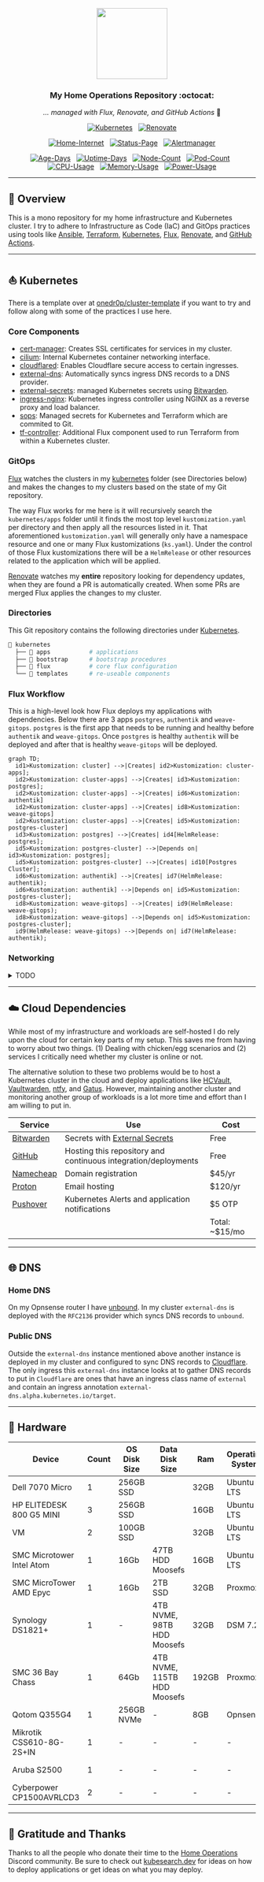 <div align="center">

<img src="https://raw.githubusercontent.com/onedr0p/home-ops/main/docs/src/assets/logo.png" align="center" width="144px" height="144px"/>

### My Home Operations Repository :octocat:

_... managed with Flux, Renovate, and GitHub Actions_ 🤖

</div>

<div align="center">

[![Kubernetes](https://img.shields.io/endpoint?url=https%3A%2F%2Fkromgo.hamcloud.io%2Fquery%3Fformat%3Dendpoint%26metric%3Dkubernetes_version&style=for-the-badge&logo=kubernetes&logoColor=white&color=blue&label=%20)](https://www.talos.dev/)&nbsp;&nbsp;
[![Renovate](https://img.shields.io/github/actions/workflow/status/tparker00/k3s-home/renovate.yaml?branch=main&label=&logo=renovatebot&style=for-the-badge&color=blue)](https://github.com/tparker00/k3s-home/actions/workflows/renovate.yaml)

</div>

<div align="center">

[![Home-Internet](https://img.shields.io/uptimerobot/status/ur2519432-3f1ceb3703d9cfc7eb57577e?color=brightgreeen&label=Home%20Internet&style=for-the-badge&logo=v&logoColor=white)](https://status.hamcloud.io)&nbsp;&nbsp;
[![Status-Page](https://img.shields.io/uptimerobot/status/ur2519432-3f1ceb3703d9cfc7eb57577e?color=brightgreeen&label=Status%20Page&style=for-the-badge&logo=statuspage&logoColor=white)](https://status.hamcloud.io)&nbsp;&nbsp;
[![Alertmanager](https://img.shields.io/uptimerobot/status/ur2519432-3f1ceb3703d9cfc7eb57577e?color=brightgreeen&label=Alertmanager&style=for-the-badge&logo=prometheus&logoColor=white)](https://status.hamcloud.io)

</div>

<div align="center">

[![Age-Days](https://img.shields.io/endpoint?url=https%3A%2F%2Fkromgo.hamcloud.io%2Fquery%3Fformat%3Dendpoint%26metric%3Dcluster_age_days&style=flat-square&label=Age)](https://github.com/kashalls/kromgo/)&nbsp;&nbsp;
[![Uptime-Days](https://img.shields.io/endpoint?url=https%3A%2F%2Fkromgo.hamcloud.io%2Fquery%3Fformat%3Dendpoint%26metric%3Dcluster_uptime_days&style=flat-square&label=Uptime)](https://github.com/kashalls/kromgo/)&nbsp;&nbsp;
[![Node-Count](https://img.shields.io/endpoint?url=https%3A%2F%2Fkromgo.hamcloud.io%2Fquery%3Fformat%3Dendpoint%26metric%3Dcluster_node_count&style=flat-square&label=Nodes)](https://github.com/kashalls/kromgo/)&nbsp;&nbsp;
[![Pod-Count](https://img.shields.io/endpoint?url=https%3A%2F%2Fkromgo.hamcloud.io%2Fquery%3Fformat%3Dendpoint%26metric%3Dcluster_pod_count&style=flat-square&label=Pods)](https://github.com/kashalls/kromgo/)&nbsp;&nbsp;
[![CPU-Usage](https://img.shields.io/endpoint?url=https%3A%2F%2Fkromgo.hamcloud.io%2Fquery%3Fformat%3Dendpoint%26metric%3Dcluster_cpu_usage&style=flat-square&label=CPU)](https://github.com/kashalls/kromgo/)&nbsp;&nbsp;
[![Memory-Usage](https://img.shields.io/endpoint?url=https%3A%2F%2Fkromgo.hamcloud.io%2Fquery%3Fformat%3Dendpoint%26metric%3Dcluster_memory_usage&style=flat-square&label=Memory)](https://github.com/kashalls/kromgo/)&nbsp;&nbsp;
[![Power-Usage](https://img.shields.io/endpoint?url=https%3A%2F%2Fkromgo.hamcloud.io%2Fquery%3Fformat%3Dendpoint%26metric%3Dcluster_power_usage&style=flat-square&label=Power)](https://github.com/kashalls/kromgo/)

</div>

---

## 📖 Overview

This is a mono repository for my home infrastructure and Kubernetes cluster. I try to adhere to Infrastructure as Code (IaC) and GitOps practices using tools like [Ansible](https://www.ansible.com/), [Terraform](https://www.terraform.io/), [Kubernetes](https://kubernetes.io/), [Flux](https://github.com/fluxcd/flux2), [Renovate](https://github.com/renovatebot/renovate), and [GitHub Actions](https://github.com/features/actions).

---

## ⛵ Kubernetes

There is a template over at [onedr0p/cluster-template](https://github.com/onedr0p/cluster-template) if you want to try and follow along with some of the practices I use here.

### Core Components

- [cert-manager](https://github.com/cert-manager/cert-manager): Creates SSL certificates for services in my cluster.
- [cilium](https://github.com/cilium/cilium): Internal Kubernetes container networking interface.
- [cloudflared](https://github.com/cloudflare/cloudflared): Enables Cloudflare secure access to certain ingresses.
- [external-dns](https://github.com/kubernetes-sigs/external-dns): Automatically syncs ingress DNS records to a DNS provider.
- [external-secrets](https://github.com/external-secrets/external-secrets/): managed Kubernetes secrets using [Bitwarden](https://bitwarden.com/).
- [ingress-nginx](https://github.com/kubernetes/ingress-nginx): Kubernetes ingress controller using NGINX as a reverse proxy and load balancer.
- [sops](https://github.com/getsops/sops): Managed secrets for Kubernetes and Terraform which are commited to Git.
- [tf-controller](https://github.com/weaveworks/tf-controller): Additional Flux component used to run Terraform from within a Kubernetes cluster.

### GitOps

[Flux](https://github.com/fluxcd/flux2) watches the clusters in my [kubernetes](./kubernetes/) folder (see Directories below) and makes the changes to my clusters based on the state of my Git repository.

The way Flux works for me here is it will recursively search the `kubernetes/apps` folder until it finds the most top level `kustomization.yaml` per directory and then apply all the resources listed in it. That aforementioned `kustomization.yaml` will generally only have a namespace resource and one or many Flux kustomizations (`ks.yaml`). Under the control of those Flux kustomizations there will be a `HelmRelease` or other resources related to the application which will be applied.

[Renovate](https://github.com/renovatebot/renovate) watches my **entire** repository looking for dependency updates, when they are found a PR is automatically created. When some PRs are merged Flux applies the changes to my cluster.

### Directories

This Git repository contains the following directories under [Kubernetes](./kubernetes/).

```sh
📁 kubernetes
  ├── 📁 apps           # applications
  ├── 📁 bootstrap      # bootstrap procedures
  ├── 📁 flux           # core flux configuration
  └── 📁 templates      # re-useable components
```

### Flux Workflow

This is a high-level look how Flux deploys my applications with dependencies. Below there are 3 apps `postgres`, `authentik` and `weave-gitops`. `postgres` is the first app that needs to be running and healthy before `authentik` and `weave-gitops`. Once `postgres` is healthy `authentik` will be deployed and after that is healthy `weave-gitops` will be deployed.

```mermaid
graph TD;
  id1>Kustomization: cluster] -->|Creates| id2>Kustomization: cluster-apps];
  id2>Kustomization: cluster-apps] -->|Creates| id3>Kustomization: postgres];
  id2>Kustomization: cluster-apps] -->|Creates| id6>Kustomization: authentik]
  id2>Kustomization: cluster-apps] -->|Creates| id8>Kustomization: weave-gitops]
  id2>Kustomization: cluster-apps] -->|Creates| id5>Kustomization: postgres-cluster]
  id3>Kustomization: postgres] -->|Creates| id4[HelmRelease: postgres];
  id5>Kustomization: postgres-cluster] -->|Depends on| id3>Kustomization: postgres];
  id5>Kustomization: postgres-cluster] -->|Creates| id10[Postgres Cluster];
  id6>Kustomization: authentik] -->|Creates| id7(HelmRelease: authentik);
  id6>Kustomization: authentik] -->|Depends on| id5>Kustomization: postgres-cluster];
  id8>Kustomization: weave-gitops] -->|Creates| id9(HelmRelease: weave-gitops);
  id8>Kustomization: weave-gitops] -->|Depends on| id5>Kustomization: postgres-cluster];
  id9(HelmRelease: weave-gitops) -->|Depends on| id7(HelmRelease: authentik);
```

### Networking

<details>
  <summary>TODO</summary>
</details>

---

## ☁️ Cloud Dependencies

While most of my infrastructure and workloads are self-hosted I do rely upon the cloud for certain key parts of my setup. This saves me from having to worry about two things. (1) Dealing with chicken/egg scenarios and (2) services I critically need whether my cluster is online or not.

The alternative solution to these two problems would be to host a Kubernetes cluster in the cloud and deploy applications like [HCVault](https://www.vaultproject.io/), [Vaultwarden](https://github.com/dani-garcia/vaultwarden), [ntfy](https://ntfy.sh/), and [Gatus](https://gatus.io/). However, maintaining another cluster and monitoring another group of workloads is a lot more time and effort than I am willing to put in.

| Service                                         | Use                                                               | Cost           |
|-------------------------------------------------|-------------------------------------------------------------------|----------------|
| [Bitwarden](https://bitwarden.com/)             | Secrets with [External Secrets](https://external-secrets.io/)     | Free           |
| [GitHub](https://github.com/)                   | Hosting this repository and continuous integration/deployments    | Free           |
| [Namecheap](https://namecheap.com/)             | Domain registration                                               | $45/yr         |
| [Proton](https://proton.com/)                   | Email hosting                                                     | $120/yr        |
| [Pushover](https://pushover.net/)               | Kubernetes Alerts and application notifications                   | $5 OTP         |
|                                                 |                                                                   | Total: ~$15/mo |

---

## 🌐 DNS

### Home DNS

On my Opnsense router I have [unbound](https://nlnetlabs.nl/projects/unbound). In my cluster `external-dns` is deployed with the `RFC2136` provider which syncs DNS records to `unbound`.

### Public DNS

Outside the `external-dns` instance mentioned above another instance is deployed in my cluster and configured to sync DNS records to [Cloudflare](https://www.cloudflare.com/). The only ingress this `external-dns` instance looks at to gather DNS records to put in `Cloudflare` are ones that have an ingress class name of `external` and contain an ingress annotation `external-dns.alpha.kubernetes.io/target`.

---

## 🔧 Hardware

| Device                      | Count | OS Disk Size | Data Disk Size               | Ram   | Operating System | Purpose                |
|-----------------------------|-------|--------------|------------------------------|-------|------------------|------------------------|
| Dell 7070 Micro             | 1     | 256GB SSD    |                              | 32GB  | Ubuntu LTS       | Kubernetes Controllers |
| HP ELITEDESK 800 G5 MINI    | 3     | 256GB SSD    |                              | 16GB  | Ubuntu LTS       | Kubernetes Workers     |
| VM                          | 2     | 100GB SSD    |                              | 32GB  | Ubuntu LTS       | Kubernetes Controller  |
| SMC Microtower Intel Atom   | 1     | 16Gb         | 47TB HDD Moosefs             | 16GB  | Ubuntu LTS       | Storage Server         |
| SMC MicroTower AMD Epyc     | 1     | 16Gb         | 2TB SSD                      | 32GB  | Proxmox          | VM Host
| Synology DS1821+            | 1     | -            | 4TB NVME, 98TB HDD Moosefs   | 32GB  | DSM 7.2          | VM Host/Storage Server |
| SMC 36 Bay Chass            | 1     | 64Gb         | 4TB NVME, 115TB HDD Moosefs  | 192GB | Proxmox          | VM Host/Storage        |
| Qotom Q355G4                | 1     | 256GB NVMe   | -                            | 8GB   | Opnsense         | Router                 |
| Mikrotik CSS610-8G-2S+IN    | 1     | -            | -                            | -     | -                | 10Gb Switch            |
| Aruba S2500                 | 1     | -            | -                            | -     | -                | 1Gb PoE Switch         |
| Cyberpower CP1500AVRLCD3    | 2     | -            | -                            | -     | -                | UPS                    |

---

## 🤝 Gratitude and Thanks

Thanks to all the people who donate their time to the [Home Operations](https://discord.gg/home-operations) Discord community. Be sure to check out [kubesearch.dev](https://kubesearch.dev/) for ideas on how to deploy applications or get ideas on what you may deploy.
